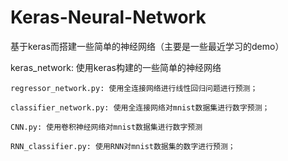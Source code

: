 # Keras-Neural-Network
基于keras而搭建一些简单的神经网络（主要是一些最近学习的demo）

keras_network: 使用keras构建的一些简单的神经网络

    regressor_network.py: 使用全连接网络进行线性回归问题进行预测；

    classifier_network.py: 使用全连接网络对mnist数据集进行数字预测；

    CNN.py: 使用卷积神经网络对mnist数据集进行数字预测

    RNN_classifier.py: 使用RNN对mnist数据集的数字进行预测；



